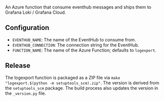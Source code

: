 An Azure function that consume eventhub messages and ships them to Grafana Loki / Grafana Cloud. 

## Configuration

- `EVENTHUB_NAME`: The name of the EventHub to consume from.
- `EVENTHUB_CONNECTION`: The connection string for the EventHub.
- `FUNCTION_NAME`: The name of the Azure Function; defaults to `logexport`.

## Release

The logexport function is packaged as a ZIP file via `make "logexport.$(python -m setuptools_scm).zip"`. The version is
derived from the `setuptools_scm` package. The build process also updates the version in the `_version.py` file.
